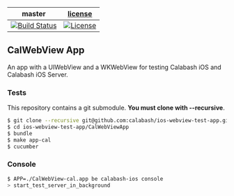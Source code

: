 | master  |  [license](LICENSE) |
|---------|---------------------|
|[![Build Status](https://travis-ci.org/calabash/ios-webview-test-app.svg?branch=master)](https://travis-ci.org/calabash/ios-webview-test-app)| [![License](https://img.shields.io/badge/licence-MIT-blue.svg)](http://opensource.org/licenses/MIT) |

## CalWebView App

An app with a UIWebView and a WKWebView for testing Calabash iOS and Calabash iOS Server.

### Tests

This repository contains a git submodule.  **You must clone with --recursive**.

``` bash
$ git clone --recursive git@github.com:calabash/ios-webview-test-app.git
$ cd ios-webview-test-app/CalWebViewApp
$ bundle
$ make app-cal
$ cucumber
```

### Console

``` bash
$ APP=./CalWebView-cal.app be calabash-ios console
> start_test_server_in_background
```
